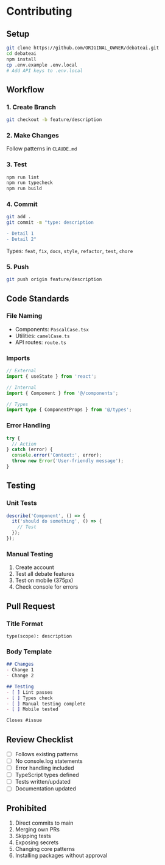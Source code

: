 # Contributing

## Setup

```bash
git clone https://github.com/ORIGINAL_OWNER/debateai.git
cd debateai
npm install
cp .env.example .env.local
# Add API keys to .env.local
```

## Workflow

### 1. Create Branch
```bash
git checkout -b feature/description
```

### 2. Make Changes
Follow patterns in `CLAUDE.md`

### 3. Test
```bash
npm run lint
npm run typecheck
npm run build
```

### 4. Commit
```bash
git add .
git commit -m "type: description

- Detail 1
- Detail 2"
```

Types: `feat`, `fix`, `docs`, `style`, `refactor`, `test`, `chore`

### 5. Push
```bash
git push origin feature/description
```

## Code Standards

### File Naming
- Components: `PascalCase.tsx`
- Utilities: `camelCase.ts`
- API routes: `route.ts`

### Imports
```typescript
// External
import { useState } from 'react';

// Internal
import { Component } from '@/components';

// Types
import type { ComponentProps } from '@/types';
```

### Error Handling
```typescript
try {
  // Action
} catch (error) {
  console.error('Context:', error);
  throw new Error('User-friendly message');
}
```

## Testing

### Unit Tests
```typescript
describe('Component', () => {
  it('should do something', () => {
    // Test
  });
});
```

### Manual Testing
1. Create account
2. Test all debate features
3. Test on mobile (375px)
4. Check console for errors

## Pull Request

### Title Format
```
type(scope): description
```

### Body Template
```markdown
## Changes
- Change 1
- Change 2

## Testing
- [ ] Lint passes
- [ ] Types check
- [ ] Manual testing complete
- [ ] Mobile tested

Closes #issue
```

## Review Checklist

- [ ] Follows existing patterns
- [ ] No console.log statements
- [ ] Error handling included
- [ ] TypeScript types defined
- [ ] Tests written/updated
- [ ] Documentation updated

## Prohibited

1. Direct commits to main
2. Merging own PRs
3. Skipping tests
4. Exposing secrets
5. Changing core patterns
6. Installing packages without approval